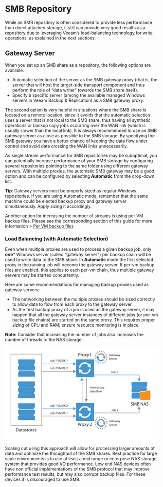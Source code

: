 <!--- This was last Changed 03-05-17 by PS --->
# SMB Repository

While an SMB repository is often considered to provide less performance than direct attached storage, it still can provide very good results as a repository due to leveraging Veeam’s load-balancing technology for write operations, as explained in the next sections.

## Gateway Server

When you set up an SMB share as a repository, the following options are available:
-   Automatic selection of the server as the SMB gateway proxy (that is, the server that will host the target-side transport component and thus perform the role of “data writer” towards the SMB share itself).
-   Specify a specific server (among the available managed Windows servers in Veeam Backup & Replication) as a SMB gateway proxy.

The second option is very helpful in situations where the SMB share is located on a remote location, since it avoids that the automatic selection uses a server that is not local to the SMB share, thus having all synthetic operations or backup copy jobs occurring over the WAN link (which is usually slower than the local link). It is always recommended to use an SMB gateway server as close as possible to the SMB storage. By specifying the SMB gateway you have a better chance of keeping the data flow under control and avoid data crossing the WAN links unnecessarily.

As single stream performance for SMB repositories may be suboptimal,
you can potentially increase performance of your SMB storage by configuring
several repositories pointing to the same folder using different gateway servers.
With multiple proxies, the automatic SMB gateway may be a good option and can
be configured by selecting **Automatic** from the drop-down list.

**Tip**: Gateway servers must be properly sized as regular Windows repositories.
If you are using Automatic mode, remember that the same machine could be elected
backup proxy and gateway server simultaneously. Apply sizing it accordingly.

Another option for increasing the number of streams is using per VM backup
files. Please see the corresponding section of this guide for more information >
[Per VM backup files](./repository_planning_pervm.md)

### Load Balancing (with Automatic Selection)
Even when multiple proxies are used to process a given backup job, only **one*** Windows server (called “gateway server") per backup chain will be used to write data to the SMB share. In **Automatic** mode the first selected proxy in the running job will become the gateway server. If per-vm backup files are enabled, this applies to each per-vm chain, thus multiple gateway servers may be started concurrently.

Here are some recommendations for managing backup proxies used as gateway servers:
-   The networking between the multiple proxies should be sized correctly to allow data to flow from each proxy to the gateway server.
-   As the first backup proxy of a job is used as the gateway server, it may happen that all the gateway server instances of different jobs (or per-vm backup file chains) are started on the same proxy. This requires proper sizing of CPU and RAM; ensure resource monitoring is in place.

**Note:** Consider that increasing the number of jobs also increases the number of threads to the NAS storage.

![](../media/image12.png)

Scaling out using this approach will allow for processing larger amounts of data and optimize the throughput of the SMB shares. Best practice for large scale environments is to use at least a mid range or enterprise NAS storage system that provides good I/O performance. Low end NAS devices often have non official implementations of the SMB protocol that may improve performance test results, but may also corrupt backup files. For these devices it is discouraged to use SMB.

